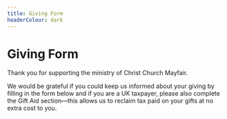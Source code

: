 ```yaml
---
title: Giving Form
headerColour: dark
---
```

Giving Form
=============

Thank you for supporting the ministry of Christ Church Mayfair.

We would be grateful if you could keep us informed about your giving by filling in the form below and if you are a UK taxpayer, please also complete the Gift Aid section—this allows us to reclaim tax paid on your gifts at no extra cost to you. 
